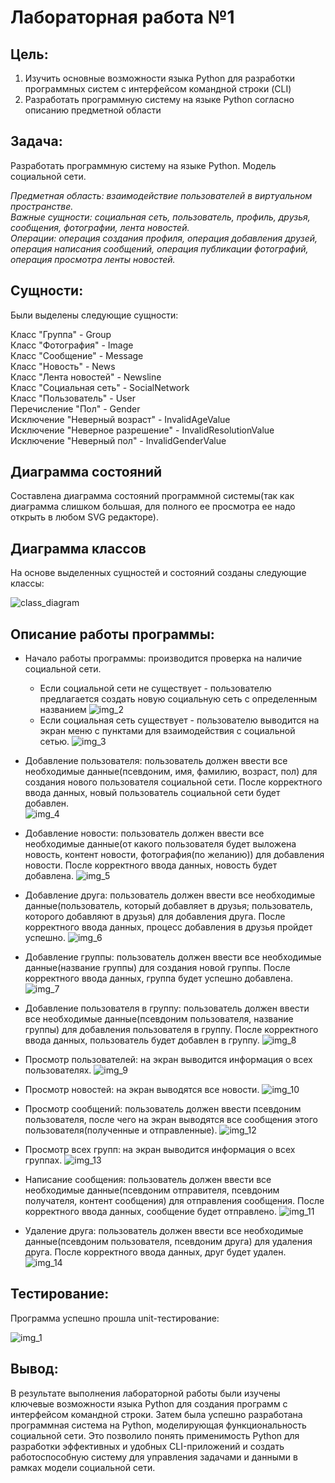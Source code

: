 # Лабораторная работа №1

## Цель: 
1. Изучить основные возможности языка Python для разработки программных систем с интерфейсом командной строки (CLI)
2. Разработать программную систему на языке Python согласно описанию предметной области
## Задача:
Разработать программную систему на языке Python. Модель социальной сети.

<em>
Предметная область: взаимодействие пользователей в виртуальном пространстве.<br>
Важные сущности: социальная сеть, пользователь, профиль, друзья, сообщения, фотографии, лента новостей.<br>
Операции: операция создания профиля, операция добавления друзей, операция написания сообщений, операция публикации фотографий, операция просмотра ленты новостей.
</em>

## Сущности:
Были выделены следующие сущности:

Класс "Группа" - Group <br>
Класс "Фотография" - Image <br>
Класс "Сообщение" - Message <br>
Класс "Новость" - News <br>
Класс "Лента новостей" - Newsline <br>
Класс "Социальная сеть" - SocialNetwork <br>
Класс "Пользователь" - User <br>
Перечисление "Пол" - Gender <br>
Исключение "Неверный возраст" - InvalidAgeValue<br>
Исключение "Неверное разрешение" - InvalidResolutionValue<br>
Исключение "Неверный пол" - InvalidGenderValue<br>

## Диаграмма состояний
Составлена диаграмма состояний программной системы(так как диаграмма слишком большая, для полного ее просмотра
ее надо открыть в любом SVG редакторе).

## Диаграмма классов
На основе выделенных сущностей и состояний созданы следующие классы:

![class_diagram](https://github.com/agentkeyss/PPOIS/blob/master/images/class_diagram.png?raw=true)


## Описание работы программы:
- Начало работы программы: производится проверка на наличие социальной сети.
  - Если социальной сети не существует - пользователю предлагается создать новую социальную сеть
с определенным названием
![img_2](https://github.com/agentkeyss/PPOIS/blob/master/images/2.png?raw=true)
  - Если социальная сеть существует - пользователю выводится на экран меню с пунктами для взаимодействия
с социальной сетью.
![img_3](https://github.com/agentkeyss/PPOIS/blob/master/images/3.png?raw=true)

- Добавление пользователя: пользователь должен ввести все необходимые данные(псевдоним, имя, фамилию, возраст, пол)
для создания нового пользователя социальной сети. После корректного ввода данных, новый пользователь
социальной сети будет добавлен.<br>
![img_4](https://github.com/agentkeyss/PPOIS/blob/master/images/4.png?raw=true)

- Добавление новости: пользователь должен ввести все необходимые данные(от какого пользователя будет выложена новость,
контент новости, фотография(по желанию)) для добавления новости. После корректного ввода данных, новость будет добавлена.
![img_5](https://github.com/agentkeyss/PPOIS/blob/master/images/5.png?raw=true)

- Добавление друга: пользователь должен ввести все необходимые данные(пользователь, который добавляет в друзья;
пользователь, которого добавляют в друзья) для добавления друга. После корректного ввода данных, процесс добавления в друзья пройдет успешно.
![img_6](https://github.com/agentkeyss/PPOIS/blob/master/images/6.png?raw=true)

- Добавление группы: пользователь должен ввести все необходимые данные(название группы) для создания новой группы.
После корректного ввода данных, группа будет успешно добавлена.
![img_7](https://github.com/agentkeyss/PPOIS/blob/master/images/7.png?raw=true)

- Добавление пользователя в группу: пользователь должен ввести все необходимые данные(псевдоним пользователя, название группы) для добавления пользователя в группу. 
После корректного ввода данных, пользователь будет добавлен в группу.
![img_8](https://github.com/agentkeyss/PPOIS/blob/master/images/8.png?raw=true)

- Просмотр пользователей: на экран выводится информация о всех пользователях.
![img_9](https://github.com/agentkeyss/PPOIS/blob/master/images/9.png?raw=true)

- Просмотр новостей: на экран выводятся все новости.
![img_10](https://github.com/agentkeyss/PPOIS/blob/master/images/10.png?raw=true)

- Просмотр сообщений: пользователь должен ввести псевдоним пользователя, после чего на экран
выводятся все сообщения этого пользователя(полученные и отправленные).
![img_12](https://github.com/agentkeyss/PPOIS/blob/master/images/12.png?raw=true)

- Просмотр всех групп: на экран выводится информация о всех группах.
![img_13](https://github.com/agentkeyss/PPOIS/blob/master/images/13.png?raw=true)

- Написание сообщения: пользователь должен ввести все необходимые данные(псевдоним отправителя,
псевдоним получателя, контент сообщения) для отправления сообщения. После корректного ввода данных, сообщение будет отправлено.
![img_11](https://github.com/agentkeyss/PPOIS/blob/master/images/11.png?raw=true)

- Удаление друга: пользователь должен ввести все необходимые данные(псевдоним пользователя,
псевдоним друга) для удаления друга. После корректного ввода данных, друг будет удален.
![img_14](https://github.com/agentkeyss/PPOIS/blob/master/images/14.png?raw=true)
## Тестирование:
Программа успешно прошла unit-тестирование:

![img_1](https://github.com/agentkeyss/PPOIS/blob/master/images/1.png?raw=true)

## Вывод:
В результате выполнения лабораторной работы были изучены ключевые возможности языка Python для создания программ с интерфейсом командной строки. Затем была успешно разработана программная система на Python, моделирующая функциональность социальной сети. Это позволило понять применимость Python для разработки эффективных и удобных CLI-приложений и создать работоспособную систему для управления задачами и данными в рамках модели социальной сети.